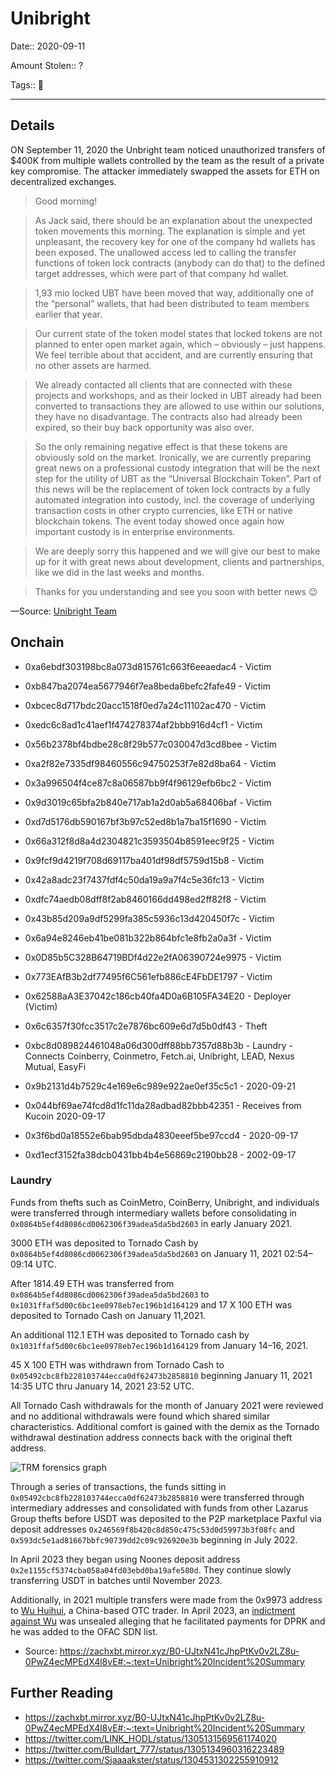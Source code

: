 # Unibright

Date:: 2020-09-11

Amount Stolen:: ?

Tags:: 🔑

---


## Details

ON September 11, 2020 the Unbright team noticed unauthorized transfers of $400K from multiple wallets controlled by the team as the result of a private key compromise. The attacker immediately swapped the assets for ETH on decentralized exchanges.

> Good morning!

> As Jack said, there should be an explanation about the unexpected token movements this morning.
> The explanation is simple and yet unpleasant, the recovery key for one of the company hd wallets has been exposed.
> The unallowed access led to calling the transfer functions of token lock contracts (anybody can do that) to the defined target addresses, which were part of that company hd wallet.

> 1,93 mio locked UBT have been moved that way, additionally one of the “personal” wallets, that had been distributed to team members earlier that year.

> Our current state of the token model states that locked tokens are not planned to enter open market again, which – obviously – just happens.
> We feel terrible about that accident, and are currently ensuring that no other assets are harmed.

> We already contacted all clients that are connected with these projects and workshops, and as their locked in UBT already had been converted to transactions they are allowed to use within our solutions, they have no disadvantage. The contracts also had already been expired, so their buy back opportunity was also over.

> So the only remaining negative effect is that these tokens are obviously sold on the market.
> Ironically, we are currently preparing great news on a professional custody integration that will be the next step for the utility of UBT as the “Universal Blockchain Token”. Part of this news will be the replacement of token lock contracts by a fully automated integration into custody, incl. the coverage of underlying transaction costs in other crypto currencies, like ETH or native blockchain tokens. The event today showed once again how important custody is in enterprise environments.

> We are deeply sorry this happened and we will give our best to make up for it with great news about development, clients and partnerships, like we did in the last weeks and months.

> Thanks for you understanding and see you soon with better news 😉

—Source: [Unibright Team](https://t.me/unibright_io/211959)



## Onchain

- 0xa6ebdf303198bc8a073d815761c663f6eeaedac4 - Victim
- 0xb847ba2074ea5677946f7ea8beda6befc2fafe49 - Victim
- 0xbcec8d717bdc20acc1518f0ed7a24c11102ac470 - Victim
- 0xedc6c8ad1c41aef1f474278374af2bbb916d4cf1 - Victim
- 0x56b2378bf4bdbe28c8f29b577c030047d3cd8bee - Victim
- 0xa2f82e7335df98460556c94750253f7e82d8ba64 - Victim
- 0x3a996504f4ce87c8a06587bb9f4f96129efb6bc2 - Victim
- 0x9d3019c65bfa2b840e717ab1a2d0ab5a68406baf - Victim
- 0xd7d5176db590167bf3b97c52ed8b1a7ba15f1690 - Victim
- 0x66a312f8d8a4d2304821c3593504b8591eec9f25 - Victim
- 0x9fcf9d4219f708d69117ba401df98df5759d15b8 - Victim
- 0x42a8adc23f7437fdf4c50da19a9a7f4c5e36fc13 - Victim
- 0xdfc74aedb08dff8f2ab8460166dd498ed2ff82f8 - Victim
- 0x43b85d209a9df5299fa385c5936c13d420450f7c - Victim
- 0x6a94e8246eb41be081b322b864bfc1e8fb2a0a3f - Victim
- 0x0D85b5C328B64719BDf4d22e2fA06390724e9975 - Victim
- 0x773EAfB3b2df77495f6C561efb886cE4FbDE1797 - Victim
- 0x62588aA3E37042c186cb40fa4D0a6B105FA34E20 - Deployer (Victim)

- 0x6c6357f30fcc3517c2e7876bc609e6d7d5b0df43 - Theft

- 0xbc8d089824461048a06d300dff88bb7357d88b3b - Laundry - Connects Coinberry, Coinmetro, Fetch.ai, Unibright, LEAD, Nexus Mutual, EasyFi

- 0x9b2131d4b7529c4e169e6c989e922ae0ef35c5c1 - 2020-09-21

- 0x044bf69ae74fcd8d1fc11da28adbad82bbb42351 - Receives from Kucoin 2020-09-17
- 0x3f6bd0a18552e6bab95dbda4830eeef5be97ccd4 - 2020-09-17
- 0xd1ecf3152fa38dcb0431bb4b4e56869c2190bb28 - 2002-09-17







### Laundry

Funds from thefts such as CoinMetro, CoinBerry, Unibright, and individuals were transferred through intermediary wallets before consolidating in `0x0864b5ef4d8086cd0062306f39adea5da5bd2603` in early January 2021.

3000 ETH was deposited to Tornado Cash by `0x0864b5ef4d8086cd0062306f39adea5da5bd2603` on January 11, 2021 02:54–09:14 UTC.

After 1814.49 ETH was transferred from `0x0864b5ef4d8086cd0062306f39adea5da5bd2603` to `0x1031ffaf5d00c6bc1ee0978eb7ec196b1d164129` and 17 X 100 ETH was deposited to Tornado Cash on January 11,2021.

An additional 112.1 ETH was deposited to Tornado cash by `0x1031ffaf5d00c6bc1ee0978eb7ec196b1d164129` from January 14–16, 2021.

45 X 100 ETH was withdrawn from Tornado Cash to `0x05492cbc8fb228103744ecca0df62473b2858810` beginning January 11, 2021 14:35 UTC thru January 14, 2021 23:52 UTC.

All Tornado Cash withdrawals for the month of January 2021 were reviewed and no additional withdrawals were found which shared similar characteristics. Additional comfort is gained with the demix as the Tornado withdrawal destination address connects back with the original theft address.

![TRM forensics graph](https://zachxbt.mirror.xyz/_next/image?url=https%3A%2F%2Fimages.mirror-media.xyz%2Fpublication-images%2FmDZpreD7D-Brv2SeNgSKi.png&w=3840&q=75)

Through a series of transactions, the funds sitting in `0x05492cbc8fb228103744ecca0df62473b2858810` were transferred through intermediary addresses and consolidated with funds from other Lazarus Group thefts before USDT was deposited to the P2P marketplace Paxful via deposit addresses `0x246569f8b420c8d850c475c53d0d59973b3f08fc` and `0x593dc5e1ad81667bbfc90739dd2c09c926920e3b` beginning in July 2022. 

In April 2023 they began using Noones deposit address `0x2e1155cf5374cba058a04fd03ebd0ba19afe580d`. They continue slowly transferring USDT in batches until November 2023.

Additionally, in 2021 multiple transfers were made from the 0x9973 address to [Wu Huihui](https://sanctionssearch.ofac.treas.gov/Details.aspx?id=42496), a China-based OTC trader. In April 2023, an [indictment against Wu](https://www.justice.gov/opa/pr/north-korean-foreign-trade-bank-representative-charged-crypto-laundering-conspiracies) was unsealed alleging that he facilitated payments for DPRK and he was added to the OFAC SDN list.

- Source: https://zachxbt.mirror.xyz/B0-UJtxN41cJhpPtKv0v2LZ8u-0PwZ4ecMPEdX4l8vE#:~:text=Unibright%20Incident%20Summary


## Further Reading

- https://zachxbt.mirror.xyz/B0-UJtxN41cJhpPtKv0v2LZ8u-0PwZ4ecMPEdX4l8vE#:~:text=Unibright%20Incident%20Summary
- https://twitter.com/LINK_HODL/status/1305131569561174020
- https://twitter.com/Bulldart_777/status/1305134960316223489
- https://twitter.com/Sjaaaakster/status/1304531302255910912

